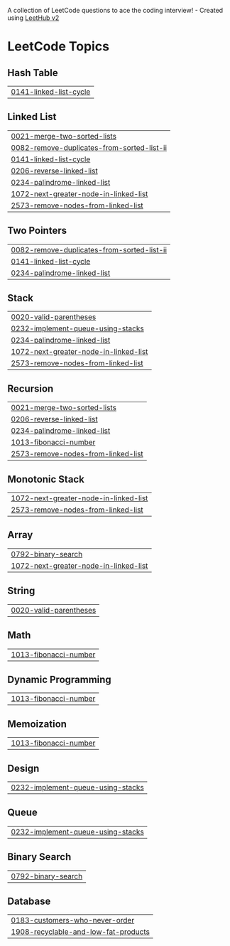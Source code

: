 A collection of LeetCode questions to ace the coding interview! - Created using [LeetHub v2](https://github.com/arunbhardwaj/LeetHub-2.0)
<!---LeetCode Topics Start-->
# LeetCode Topics
## Hash Table
|  |
| ------- |
| [0141-linked-list-cycle](https://github.com/adesh17/leetcode/tree/master/0141-linked-list-cycle) |
## Linked List
|  |
| ------- |
| [0021-merge-two-sorted-lists](https://github.com/adesh17/leetcode/tree/master/0021-merge-two-sorted-lists) |
| [0082-remove-duplicates-from-sorted-list-ii](https://github.com/adesh17/leetcode/tree/master/0082-remove-duplicates-from-sorted-list-ii) |
| [0141-linked-list-cycle](https://github.com/adesh17/leetcode/tree/master/0141-linked-list-cycle) |
| [0206-reverse-linked-list](https://github.com/adesh17/leetcode/tree/master/0206-reverse-linked-list) |
| [0234-palindrome-linked-list](https://github.com/adesh17/leetcode/tree/master/0234-palindrome-linked-list) |
| [1072-next-greater-node-in-linked-list](https://github.com/adesh17/leetcode/tree/master/1072-next-greater-node-in-linked-list) |
| [2573-remove-nodes-from-linked-list](https://github.com/adesh17/leetcode/tree/master/2573-remove-nodes-from-linked-list) |
## Two Pointers
|  |
| ------- |
| [0082-remove-duplicates-from-sorted-list-ii](https://github.com/adesh17/leetcode/tree/master/0082-remove-duplicates-from-sorted-list-ii) |
| [0141-linked-list-cycle](https://github.com/adesh17/leetcode/tree/master/0141-linked-list-cycle) |
| [0234-palindrome-linked-list](https://github.com/adesh17/leetcode/tree/master/0234-palindrome-linked-list) |
## Stack
|  |
| ------- |
| [0020-valid-parentheses](https://github.com/adesh17/leetcode/tree/master/0020-valid-parentheses) |
| [0232-implement-queue-using-stacks](https://github.com/adesh17/leetcode/tree/master/0232-implement-queue-using-stacks) |
| [0234-palindrome-linked-list](https://github.com/adesh17/leetcode/tree/master/0234-palindrome-linked-list) |
| [1072-next-greater-node-in-linked-list](https://github.com/adesh17/leetcode/tree/master/1072-next-greater-node-in-linked-list) |
| [2573-remove-nodes-from-linked-list](https://github.com/adesh17/leetcode/tree/master/2573-remove-nodes-from-linked-list) |
## Recursion
|  |
| ------- |
| [0021-merge-two-sorted-lists](https://github.com/adesh17/leetcode/tree/master/0021-merge-two-sorted-lists) |
| [0206-reverse-linked-list](https://github.com/adesh17/leetcode/tree/master/0206-reverse-linked-list) |
| [0234-palindrome-linked-list](https://github.com/adesh17/leetcode/tree/master/0234-palindrome-linked-list) |
| [1013-fibonacci-number](https://github.com/adesh17/leetcode/tree/master/1013-fibonacci-number) |
| [2573-remove-nodes-from-linked-list](https://github.com/adesh17/leetcode/tree/master/2573-remove-nodes-from-linked-list) |
## Monotonic Stack
|  |
| ------- |
| [1072-next-greater-node-in-linked-list](https://github.com/adesh17/leetcode/tree/master/1072-next-greater-node-in-linked-list) |
| [2573-remove-nodes-from-linked-list](https://github.com/adesh17/leetcode/tree/master/2573-remove-nodes-from-linked-list) |
## Array
|  |
| ------- |
| [0792-binary-search](https://github.com/adesh17/leetcode/tree/master/0792-binary-search) |
| [1072-next-greater-node-in-linked-list](https://github.com/adesh17/leetcode/tree/master/1072-next-greater-node-in-linked-list) |
## String
|  |
| ------- |
| [0020-valid-parentheses](https://github.com/adesh17/leetcode/tree/master/0020-valid-parentheses) |
## Math
|  |
| ------- |
| [1013-fibonacci-number](https://github.com/adesh17/leetcode/tree/master/1013-fibonacci-number) |
## Dynamic Programming
|  |
| ------- |
| [1013-fibonacci-number](https://github.com/adesh17/leetcode/tree/master/1013-fibonacci-number) |
## Memoization
|  |
| ------- |
| [1013-fibonacci-number](https://github.com/adesh17/leetcode/tree/master/1013-fibonacci-number) |
## Design
|  |
| ------- |
| [0232-implement-queue-using-stacks](https://github.com/adesh17/leetcode/tree/master/0232-implement-queue-using-stacks) |
## Queue
|  |
| ------- |
| [0232-implement-queue-using-stacks](https://github.com/adesh17/leetcode/tree/master/0232-implement-queue-using-stacks) |
## Binary Search
|  |
| ------- |
| [0792-binary-search](https://github.com/adesh17/leetcode/tree/master/0792-binary-search) |
## Database
|  |
| ------- |
| [0183-customers-who-never-order](https://github.com/adesh17/leetcode/tree/master/0183-customers-who-never-order) |
| [1908-recyclable-and-low-fat-products](https://github.com/adesh17/leetcode/tree/master/1908-recyclable-and-low-fat-products) |
<!---LeetCode Topics End-->
